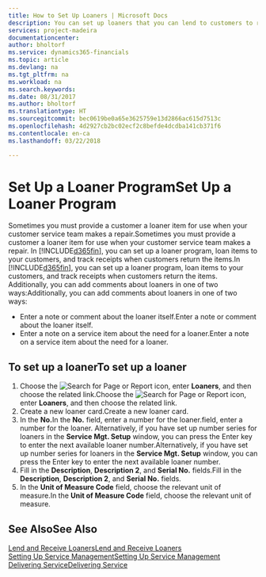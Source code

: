 ```yaml
---
title: How to Set Up Loaners | Microsoft Docs
description: You can set up loaners that you can lend to customers to replace service items while they are in service.
services: project-madeira
documentationcenter: 
author: bholtorf
ms.service: dynamics365-financials
ms.topic: article
ms.devlang: na
ms.tgt_pltfrm: na
ms.workload: na
ms.search.keywords: 
ms.date: 08/31/2017
ms.author: bholtorf
ms.translationtype: HT
ms.sourcegitcommit: bec0619be0a65e3625759e13d2866ac615d7513c
ms.openlocfilehash: 4d2927cb2bc02ecf2c8befde4dcdba141cb371f6
ms.contentlocale: en-ca
ms.lasthandoff: 03/22/2018

---
```

# <a name="set-up-a-loaner-program"></a><span data-ttu-id="8dd5c-103">Set Up a Loaner Program</span><span class="sxs-lookup"><span data-stu-id="8dd5c-103">Set Up a Loaner Program</span></span>
<span data-ttu-id="8dd5c-104">Sometimes you must provide a customer a loaner item for use when your customer service team makes a repair.</span><span class="sxs-lookup"><span data-stu-id="8dd5c-104">Sometimes you must provide a customer a loaner item for use when your customer service team makes a repair.</span></span> <span data-ttu-id="8dd5c-105">In [!INCLUDE[d365fin](includes/d365fin_md.md)], you can set up a loaner program, loan items to your customers, and track receipts when customers return the items.</span><span class="sxs-lookup"><span data-stu-id="8dd5c-105">In [!INCLUDE[d365fin](includes/d365fin_md.md)], you can set up a loaner program, loan items to your customers, and track receipts when customers return the items.</span></span> <span data-ttu-id="8dd5c-106">Additionally, you can add comments about loaners in one of two ways:</span><span class="sxs-lookup"><span data-stu-id="8dd5c-106">Additionally, you can add comments about loaners in one of two ways:</span></span>  
  
* <span data-ttu-id="8dd5c-107">Enter a note or comment about the loaner itself.</span><span class="sxs-lookup"><span data-stu-id="8dd5c-107">Enter a note or comment about the loaner itself.</span></span>  
* <span data-ttu-id="8dd5c-108">Enter a note on a service item about the need for a loaner.</span><span class="sxs-lookup"><span data-stu-id="8dd5c-108">Enter a note on a service item about the need for a loaner.</span></span>  

## <a name="to-set-up-a-loaner"></a><span data-ttu-id="8dd5c-109">To set up a loaner</span><span class="sxs-lookup"><span data-stu-id="8dd5c-109">To set up a loaner</span></span>  
1. <span data-ttu-id="8dd5c-110">Choose the ![Search for Page or Report](media/ui-search/search_small.png "Search for Page or Report icon") icon, enter **Loaners**, and then choose the related link.</span><span class="sxs-lookup"><span data-stu-id="8dd5c-110">Choose the ![Search for Page or Report](media/ui-search/search_small.png "Search for Page or Report icon") icon, enter **Loaners**, and then choose the related link.</span></span>  
2. <span data-ttu-id="8dd5c-111">Create a new loaner card.</span><span class="sxs-lookup"><span data-stu-id="8dd5c-111">Create a new loaner card.</span></span> 
3. <span data-ttu-id="8dd5c-112">In the **No.**</span><span class="sxs-lookup"><span data-stu-id="8dd5c-112">In the **No.**</span></span> <span data-ttu-id="8dd5c-113">field, enter a number for the loaner.</span><span class="sxs-lookup"><span data-stu-id="8dd5c-113">field, enter a number for the loaner.</span></span> <span data-ttu-id="8dd5c-114">Alternatively, if you have set up number series for loaners in the **Service Mgt. Setup** window, you can press the Enter key to enter the next available loaner number.</span><span class="sxs-lookup"><span data-stu-id="8dd5c-114">Alternatively, if you have set up number series for loaners in the **Service Mgt. Setup** window, you can press the Enter key to enter the next available loaner number.</span></span>  
4. <span data-ttu-id="8dd5c-115">Fill in the **Description**, **Description 2**, and **Serial No.** fields.</span><span class="sxs-lookup"><span data-stu-id="8dd5c-115">Fill in the **Description**, **Description 2**, and **Serial No.** fields.</span></span>  
5. <span data-ttu-id="8dd5c-116">In the **Unit of Measure Code** field, choose the relevant unit of measure.</span><span class="sxs-lookup"><span data-stu-id="8dd5c-116">In the **Unit of Measure Code** field, choose the relevant unit of measure.</span></span>  
  
## <a name="see-also"></a><span data-ttu-id="8dd5c-117">See Also</span><span class="sxs-lookup"><span data-stu-id="8dd5c-117">See Also</span></span>
[<span data-ttu-id="8dd5c-118">Lend and Receive Loaners</span><span class="sxs-lookup"><span data-stu-id="8dd5c-118">Lend and Receive Loaners</span></span>](service-how-to-lend-receive-loaners.md)  
[<span data-ttu-id="8dd5c-119">Setting Up Service Management</span><span class="sxs-lookup"><span data-stu-id="8dd5c-119">Setting Up Service Management</span></span>](service-setup-service.md)  
[<span data-ttu-id="8dd5c-120">Delivering Service</span><span class="sxs-lookup"><span data-stu-id="8dd5c-120">Delivering Service</span></span>](service-deliver-service.md)  


